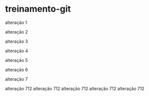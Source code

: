 ﻿# treinamento-git

alteração 1

alteração 2

alteração 3

alteração 4

alteração 5

alteração 6

alteração 7

alteração 712
alteração 712
alteração 712
alteração 712
alteração 712
